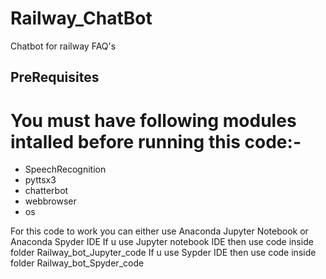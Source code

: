 # Railway_ChatBot
Chatbot for railway FAQ's
## PreRequisites
# You must have following modules intalled before running this code:-
- SpeechRecognition
- pyttsx3
- chatterbot
- webbrowser
- os


For this code to work you can either use Anaconda Jupyter Notebook or Anaconda Spyder IDE
If u use Jupyter notebook IDE then use code inside folder Railway_bot_Jupyter_code 
If u use Sypder IDE then use code inside folder Railway_bot_Spyder_code
